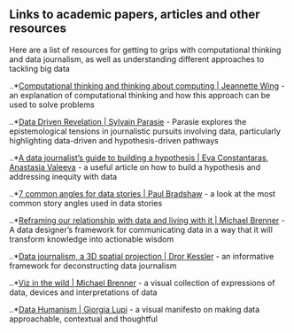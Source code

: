 ## Links to academic papers, articles and other resources 
Here are a list of resources for getting to grips with computational thinking and data journalism, as well as understanding different approaches to tackling big data

..*[Computational thinking and thinking about computing | Jeannette Wing](https://www.ncbi.nlm.nih.gov/pmc/articles/PMC2696102/) - an explanation of computational thinking and how this approach can be used to solve problems

..*[Data Driven Revelation | Sylvain Parasie](https://www.researchgate.net/publication/276081171_Data-Driven_Revelation) - Parasie explores the epistemological tensions in journalistic pursuits involving data, particularly highlighting data-driven and hypothesis-driven pathways

..*[A data journalist’s guide to building a hypothesis | Eva Constantaras, Anastasia Valeeva](https://datajournalism.com/read/longreads/hypothesis-data-journalism) - a useful article on how to build a hypothesis and addressing inequity with data 

..*[7 common angles for data stories | Paul Bradshaw](https://onlinejournalismblog.com/2020/08/11/here-are-the-7-types-of-stories-most-often-found-in-data/) - a look at the most common story angles used in data stories 

..*[Reframing our relationship with data and living with it | Michael Brenner](https://medium.com/thinking-out-loud/living-the-data-7d21ab0db914) - A data designer’s framework for communicating data in a way that it will transform knowledge into actionable wisdom

..*[Data journalism, a 3D spatial projection | Dror Kessler](https://towardsdatascience.com/data-journalism-3d-spatial-projection-a54c96137c6a) - an informative framework for deconstructing data journalism 

..*[Viz in the wild | Michael Brenner](https://www.instagram.com/vizinthewild/) - a visual collection of expressions of data, devices and interpretations of data

..*[Data Humanism | Giorgia Lupi](http://giorgialupi.com/data-humanism-my-manifesto-for-a-new-data-wold) - a visual manifesto on making data approachable, contextual and thoughtful 
